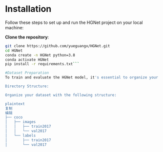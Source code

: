 # Installation
Follow these steps to set up and run the HGNet project on your local machine:

**Clone the repository**:

```bash
git clone https://github.com/yueguangx/HGNet.git
cd HGNet
conda create -n HGNet python=3.8
conda activate HGNet
pip install -r requirements.txt```

#Dataset Preparation
To train and evaluate the HGNet model, it's essential to organize your dataset in the COCO format. Below are the steps to prepare your dataset:

Directory Structure:

Organize your dataset with the following structure:

plaintext
复制
编辑
├── coco
│   ├── images
│   │   ├── train2017
│   │   └── val2017
│   └── labels
│       ├── train2017
│       └── val2017

